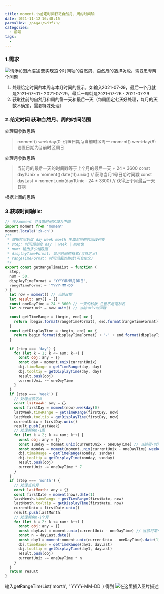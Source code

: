 ```yaml
---

title: moment.js给定时间获取自然月、周的时间轴
date: 2021-11-12 16:48:15
permalink: /pages/9d3f73/
categories:
  - 前端
tags:
  - 
---
```




### 1.需求
![请添加图片描述](https://p3-juejin.byteimg.com/tos-cn-i-k3u1fbpfcp/99fb7ed0448c4ab48925cd2c789c5af1~tplv-k3u1fbpfcp-zoom-1.image)
要实现这个时间轴的自然周、自然月的选择功能，需要思考两个问题

 1. 处理给定时间的本周与本月时间的显示，如输入2021-07-29，最后一个月就是2021-07-01 - 
    2021-07-29，最后一周就是2021-07-26  -  2021-07-29
 2.  获取往前的自然月和周的第一天和最后一天（每周固定七天好处理，每月的天数不确定，需要特殊处理）

### 2.给定时间 获取自然月、周的时间范围
处理周参数思路

> moment().weekday(0) 设置日期为当前时区周一
> moment().weekday(6) 设置日期为当前时区周日
> 
处理月参数思路
> 当前月的最后一天的时间戳等于上个月的最后一天 + 24 * 3600
> const day1Unix = moment().date(1)).unix() // 获取当月1号日期时间戳
> const dayLast = moment.unix(day1Unix - 24 * 3600) // 获得上个月最后一天日期


根据上面的思路
### 3.获取时间轴list
```js
// 导入moment 并设置时间区域为中国
import moment from 'moment'
moment.locale('zh-cn')
/**
 * 根据时间刻度 day week month 生成对应的时间段列表
 * step: 时间段刻度 day | week | month
 * num: 输出多少组数据
 * displayTimeFormat: 显示时间的格式(可自定义)
 * rangeTimeFormat: 时间范围的格式(可自定义)
 */
export const getRangeTimeList = function (
  step,
  num = 50,
  displayTimeFormat = 'YYYY年MM月DD日',
  rangeTimeFormat = 'YYYY-MM-DD'
) {
  let now = moment() // 当前日期
  let result: any[] = []
  const oneDayTime = 24 * 3600 // 一天的秒数 注意不是毫秒数
  let currentUnix = now.unix() // 当前unix时间戳

  const getTimeRange = (begin, end) => {
    return [begin.format(rangeTimeFormat), end.format(rangeTimeFormat)]
  }
  const getDisplayTime = (begin, end) => {
    return begin.format(displayTimeFormat) + '-' + end.format(displayTimeFormat)
  }

  if (step === 'day') {
    for (let k = 1; k <= num; k++) {
      const obj: any = {}
      const day = moment.unix(currentUnix)
      obj.timeRange = getTimeRange(day, day)
      obj.tooltip = getDisplayTime(day, day)
      result.push(obj)
      currentUnix -= oneDayTime
    }
  }
  if (step === 'week') {
    // 处理当前这周
    const lastWeek: any = {}
    const firstDay = moment(now).weekday(0)
    lastWeek.timeRange = getTimeRange(firstDay, now)
    lastWeek.tooltip = getDisplayTime(firstDay, now)
    currentUnix = firstDay.unix()
    result.push(lastWeek)
    // 处理剩余n-1周
    for (let k = 2; k <= num; k++) {
      const obj: any = {}
      const sunday = moment.unix(currentUnix - oneDayTime) // 当前周-时间戳减去一天 等于上周日时间戳
      const monday = moment(moment.unix(currentUnix - oneDayTime).weekday(0))
      obj.timeRange = getTimeRange(monday, sunday)
      obj.tooltip = getDisplayTime(monday, sunday)
      result.push(obj)
      currentUnix -= oneDayTime * 7
    }
  }
  if (step === 'month') {
    // 处理当前月
    const lastMonth: any = {}
    const firstDate = moment(now).date(1)
    lastMonth.timeRange = getTimeRange(firstDate, now)
    lastMonth.tooltip = getDisplayTime(firstDate, now)
    currentUnix = firstDate.unix()
    result.push(lastMonth)
    // 处理剩余n-1个月
    for (let k = 2; k <= num; k++) {
      const obj: any = {}
      const dayLast = moment.unix(currentUnix - oneDayTime) // 当前月第一天时间戳减去一天 等于上个月最后一天时间戳
      const n = dayLast.date()
      const day1 = moment(moment.unix(currentUnix - oneDayTime).date(1))
      obj.timeRange = getTimeRange(day1, dayLast)
      obj.tooltip = getDisplayTime(day1, dayLast)
      result.push(obj)
      currentUnix -= oneDayTime * n
    }
  }
  return result
}
```
输入getRangeTimeList('month', ' YYYY-MM-DD ') 得到
![在这里插入图片描述](https://p3-juejin.byteimg.com/tos-cn-i-k3u1fbpfcp/b76816d6315f47d8a86bcd4a88e0a44b~tplv-k3u1fbpfcp-zoom-1.image)





